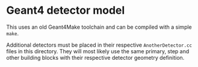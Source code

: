 # Geant4 detector model

This uses an old Geant4Make toolchain and can be compiled with a simple `make`.

Additional detectors must be placed in their respective `AnotherDetector.cc`
files in this directory. They will most likely use the same primary, step and
other building blocks with their respective detector geometry definition.
